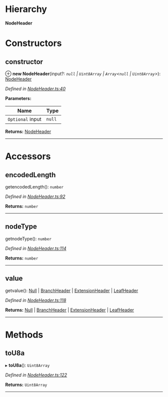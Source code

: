 

# Hierarchy

**NodeHeader**

# Constructors

<a id="constructor"></a>

##  constructor

⊕ **new NodeHeader**(input?: *`null` | `Uint8Array` | `Array`<`null` | `Uint8Array`>*): [NodeHeader](_nodeheader_.nodeheader.md)

*Defined in [NodeHeader.ts:40](https://github.com/polkadot-js/common/blob/9f9ceff/packages/trie-codec/src/NodeHeader.ts#L40)*

**Parameters:**

| Name | Type |
| ------ | ------ |
| `Optional` input | `null` | `Uint8Array` | `Array`<`null` | `Uint8Array`> |

**Returns:** [NodeHeader](_nodeheader_.nodeheader.md)

___

# Accessors

<a id="encodedlength"></a>

##  encodedLength

getencodedLength(): `number`

*Defined in [NodeHeader.ts:92](https://github.com/polkadot-js/common/blob/9f9ceff/packages/trie-codec/src/NodeHeader.ts#L92)*

**Returns:** `number`

___
<a id="nodetype"></a>

##  nodeType

getnodeType(): `number`

*Defined in [NodeHeader.ts:114](https://github.com/polkadot-js/common/blob/9f9ceff/packages/trie-codec/src/NodeHeader.ts#L114)*

**Returns:** `number`

___
<a id="value"></a>

##  value

getvalue(): [Null](_nodeheader_.null.md) | [BranchHeader](_nodeheader_.branchheader.md) | [ExtensionHeader](_nodeheader_.extensionheader.md) | [LeafHeader](_nodeheader_.leafheader.md)

*Defined in [NodeHeader.ts:118](https://github.com/polkadot-js/common/blob/9f9ceff/packages/trie-codec/src/NodeHeader.ts#L118)*

**Returns:** [Null](_nodeheader_.null.md) | [BranchHeader](_nodeheader_.branchheader.md) | [ExtensionHeader](_nodeheader_.extensionheader.md) | [LeafHeader](_nodeheader_.leafheader.md)

___

# Methods

<a id="tou8a"></a>

##  toU8a

▸ **toU8a**(): `Uint8Array`

*Defined in [NodeHeader.ts:122](https://github.com/polkadot-js/common/blob/9f9ceff/packages/trie-codec/src/NodeHeader.ts#L122)*

**Returns:** `Uint8Array`

___

